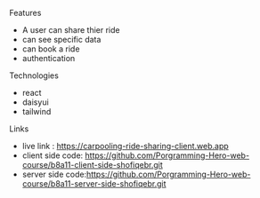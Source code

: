 Features
- A user can share thier ride
- can see specific data
- can book a ride
- authentication

Technologies
- react
- daisyui
- tailwind

Links
- live link : https://carpooling-ride-sharing-client.web.app
- client side code: https://github.com/Porgramming-Hero-web-course/b8a11-client-side-shofiqebr.git
- server side code:https://github.com/Porgramming-Hero-web-course/b8a11-server-side-shofiqebr.git
